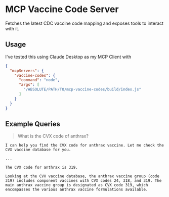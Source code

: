 # MCP Vaccine Code Server

Fetches the latest CDC vaccine code mapping and exposes tools to interact with it.

## Usage

I've tested this using Claude Desktop as my MCP Client with 

```json
{
  "mcpServers": {
    "vaccine-codes": {
      "command": "node",
      "args": [
        "/ABSOLUTE/PATH/TO/mcp-vaccine-codes/build/index.js"
      ]
    }
  }
}
```


## Example Queries

>What is the CVX code of anthrax?

```
I can help you find the CVX code for anthrax vaccine. Let me check the CVX vaccine database for you.

...

The CVX code for anthrax is 319.

Looking at the CVX vaccine database, the anthrax vaccine group (code 319) includes component vaccines with CVX codes 24, 318, and 319. The main anthrax vaccine group is designated as CVX code 319, which encompasses the various anthrax vaccine formulations available.
```





